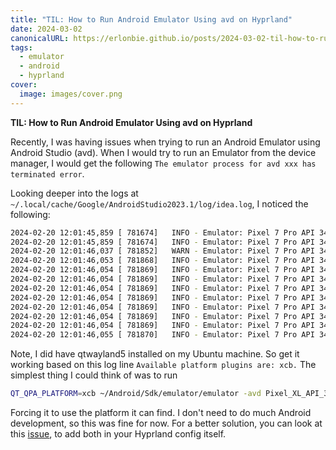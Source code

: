 ```yaml
---
title: "TIL: How to Run Android Emulator Using avd on Hyprland"
date: 2024-03-02
canonicalURL: https://erlonbie.github.io/posts/2024-03-02-til-how-to-run-android-emulator-using-avd-on-hyprland
tags:
  - emulator 
  - android
  - hyprland
cover:
  image: images/cover.png
---
```


**TIL: How to Run Android Emulator Using avd on Hyprland**

Recently, I was having issues when trying to run an Android Emulator using Android Studio (avd). When I would try to 
run an Emulator from the device manager, I would get the following `The emulator process for avd xxx has terminated error`.

Looking deeper into the logs at `~/.local/cache/Google/AndroidStudio2023.1/log/idea.log`, I noticed the following:

```bash
2024-02-20 12:01:45,859 [ 781674]   INFO - Emulator: Pixel 7 Pro API 34 - Android emulator version 33.1.24.0 (build_id 11237101) (CL:N/A)
2024-02-20 12:01:45,859 [ 781674]   INFO - Emulator: Pixel 7 Pro API 34 - Found systemPath /home/haseebmajid/Android/Sdk/system-images/android-34/google_apis_playstore/x86_64/
2024-02-20 12:01:46,037 [ 781852]   WARN - Emulator: Pixel 7 Pro API 34 - Failed to process .ini file /home/haseebmajid/.config/.android/avd/../avd/Pixel_7_Pro_API_34.avd/quickbootChoice.ini for reading.
2024-02-20 12:01:46,053 [ 781868]   INFO - Emulator: Pixel 7 Pro API 34 - Storing crashdata in: , detection is enabled for process: 194632
2024-02-20 12:01:46,054 [ 781869]   INFO - Emulator: Pixel 7 Pro API 34 - Fatal: This application failed to start because no Qt platform plugin could be initialized. Reinstalling the application may fix this problem.
2024-02-20 12:01:46,054 [ 781869]   INFO - Emulator: Pixel 7 Pro API 34 - Duplicate loglines will be removed, if you wish to see each individual line launch with the -log-nofilter flag.
2024-02-20 12:01:46,054 [ 781869]   INFO - Emulator: Pixel 7 Pro API 34 - 
2024-02-20 12:01:46,054 [ 781869]   INFO - Emulator: Pixel 7 Pro API 34 - Increasing RAM size to 3072MB
2024-02-20 12:01:46,054 [ 781869]   INFO - Emulator: Pixel 7 Pro API 34 - Available platform plugins are: xcb.
2024-02-20 12:01:46,054 [ 781869]   INFO - Emulator: Pixel 7 Pro API 34 - Warning: Could not find the Qt platform plugin "wayland" in "/home/haseebmajid/Android/Sdk/emulator/lib64/qt/plugins" ((null):0, (null))
2024-02-20 12:01:46,054 [ 781869]   INFO - Emulator: Pixel 7 Pro API 34 - ((null):0, (null))
2024-02-20 12:01:46,055 [ 781870]   INFO - Emulator: Pixel 7 Pro API 34 - Fatal: This application failed to start because no Qt platform plugin could be initialized. Reinstalling the application may fix this problem.
```

Note, I did have qtwayland5 installed on my Ubuntu machine.
So get it working based on this log line `Available platform plugins are: xcb.` The simplest thing I could think of was
to run 

```bash
QT_QPA_PLATFORM=xcb ~/Android/Sdk/emulator/emulator -avd Pixel_XL_API_33
```

Forcing it to use the platform it can find. I don't need to do much Android development, so this was fine for now.
For a better solution, you can look at this [issue](https://github.com/hyprwm/Hyprland/issues/3417), to add both 
in your Hyprland config itself.


